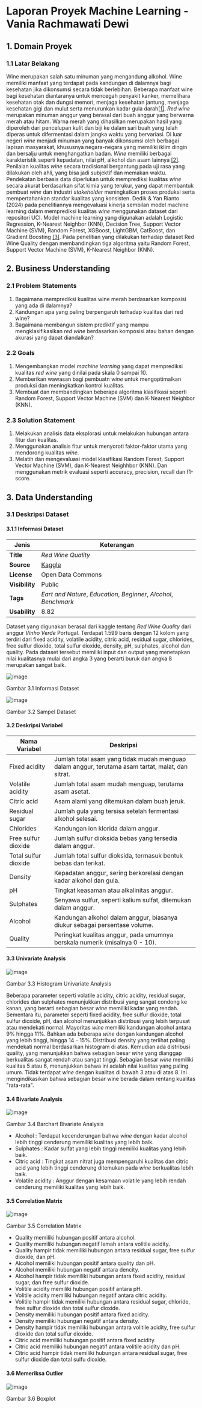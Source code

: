 # Laporan Proyek Machine Learning - Vania Rachmawati Dewi

## 1. Domain Proyek

### 1.1 Latar Belakang 

Wine merupakan salah satu minuman yang mengandung alkohol. Wine memiliki manfaat yang terdapat pada kandungan di dalamnya bagi kesehatan jika dikonsumsi secara tidak berlebihan. Beberapa manfaat wine bagi kesehatan diantaranya untuk mencegah penyakit kanker, memelihara kesehatan otak dan dungsi memori, menjaga kesehatan jantung, menjaga kesehatan gigi dan mulut serta menurunkan kadar gula darah[[1]](https://ejournal.akakom.ac.id/index.php/jiko/article/view/771/pdf). *Red wine* merupakan minuman anggur yang berasal dari buah anggur yang berwarna merah atau hitam. Warna merah yang dihasilkan merupakan hasil yang diperoleh dari pencelupan kulit dan biji ke dalam sari buah yang telah diperas untuk difermentasi dalam jangka waktu yang bervariasi. Di luar negeri *wine* menjadi minuman yang banyak dikonsumsi oleh berbagai lapisan masyarakat, khususnya negara-negara yang memiliki iklim dingin dan bersalju untuk menghangatkan badan. *Wine* memiliki berbagai karakteristik seperti kepadatan, nilai pH, alkohol dan asam lainnya [[2]](https://journal.stekom.ac.id/index.php/Bisnis/article/view/247/182).
Penilaian kualitas *wine* secara tradisional bergantung pada uji rasa yang dilakukan oleh ahli, yang bisa jadi subjektif dan memakan waktu. Pendekatan berbasis data diperlukan untuk memprediksi kualitas *wine* secara akurat berdasarkan sifat kimia yang terukur, yang dapat membantuk pembuat *wine* dan industri *stakeholder* meningkatkan proses produksi serta mempertahankan standar kualitas yang konsisten. 
Dedik & Yan Rianto (2024) pada penelitiannya mengevaluasi kinerja sembilan model machine learning dalam memprediksi kualitas *wine* menggunakan dataset dari repositori UCI. Model machine learning yang digunakan adalah Logistic Regression, K-Nearest Neighbor (KNN), Decision Tree, Support Vector Machine (SVM), Random  Forest,  XGBoost,  LightGBM, CatBoost,   dan   Gradient   Boosting [[3]](https://jurnal.upnyk.ac.id/index.php/telematika/article/view/13007/6670). 
Pada penelitian yang dilakukan terhadap dataset Red Wine Quality dengan membandingkan tiga algoritma yaitu Random Forest, Support Vector Machine (SVM), K-Nearest Neighbor (KNN). 

## 2. Business Understanding

### 2.1 Problem Statements 

1. Bagaimana memprediksi kualitas wine merah berdasarkan komposisi yang ada di dalamnya?
2. Kandungan apa yang paling berpengaruh terhadap kualitas dari red wine?
3. Bagaimana membangun sistem prediktif yang mampu mengklasifikasikan *red wine* berdasarkan komposisi atau bahan dengan akurasi yang dapat diandalkan?

### 2.2 Goals
1. Mengembangkan model *machine learning* yang dapat memprediksi kualitas *red wine* yang dinilai pada skala 0 sampai 10. 
2. Memberikan wawasan bagi pembuatn *wine* untuk mengoptimalkan produksi dan meningkatkan kontrol kualitas. 
3. Membuat dan membandingkan beberapa algoritma klasifikasi seperti Random Forest, Support Vector Machine (SVM) dan K-Nearest Neighbor (KNN).

### 2.3 Solution Statement 
1. Melakukan analisis data eksplorasi untuk melakukan hubungan antara fitur dan kualitas.
2. Menggunakan analisis fitur untuk menyoroti faktor-faktor utama yang mendorong kualitas *wine*.
3. Melatih dan mengevaluasi model klasifikasi Random Forest, Support Vector Machine (SVM), dan K-Nearest Neighhbor (KNN). Dan menggunakan metrik evaluasi seperti accuracy, precision, recall dan f1-score.

## 3. Data Understanding

### 3.1 Deskripsi Dataset

#### 3.1.1 Informasi Dataset

| Jenis     | Keterangan |
|-----------|------------|
| **Title** | *Red Wine Quality* |
| **Source** | [Kaggle](https://www.kaggle.com/datasets/uciml/red-wine-quality-cortez-et-al-2009) |
| **License** | Open Data Commons |
| **Visibility** | Public |
| **Tags** | *Eart and Nature*, *Education*, *Beginner*, *Alcohol*, *Benchmark* | 
| **Usability** | 8.82 |

Dataset yang digunakan berasal dari kaggle tentang *Red Wine Quality* dari anggur *Vinho Verde* Portugal. Terdapat 1.599 baris dengan 12 kolom yang terdiri dari fixed acidity, volatile acidity, citric acid, residual sugar, chlorides, free sulfur dioxide, total sulfur dioxide, density, pH, sulphates, alcohol dan quality. Pada dataset tersebut memiliki input dan output yang menetapkan nilai kualitasnya mulai dari angka 3 yang berarti buruk dan angka 8 merupakan sangat baik.

<t> ![image](https://github.com/user-attachments/assets/c8f9c722-7d86-4e80-97ca-907cf50b75e1) </t> 

Gambar 3.1 Informasi Dataset

<t> ![image](https://github.com/user-attachments/assets/24e1d54d-d5e2-4610-915c-5e8653339e0d) </t>

Gambar 3.2 Sampel Dataset

#### 3.2 Deskripsi Variabel

| Nama Variabel                                                    | Deskripsi                                                                                            |
| ---------------------------------------------------------------- | ---------------------------------------------------------------------------------------------------- |
| Fixed acidity                                                    | Jumlah total asam yang tidak mudah menguap dalam anggur, terutama asam tartat, malat, dan sitrat.    |
| Volatile acidity                                                 | Jumlah total asam mudah menguap, terutama asam asetat.                                               |
| Citric acid                                                      | Asam alami yang ditemukan dalam buah jeruk.                                                          |
| Residual sugar                                                   | Jumlah gula yang tersisa setelah fermentasi alkohol selesai.                                         |
| Chlorides                                                        | Kandungan ion klorida dalam anggur.                                                                  |
| Free sulfur dioxide                                              | Jumlah sulfur dioksida bebas yang tersedia dalam anggur.                                             |
| Total sulfur dioxide                                             | Jumlah total sulfur dioksida, termasuk bentuk bebas dan terikat.                                     |
| Density                                                          | Kepadatan anggur, sering berkorelasi dengan kadar alkohol dan gula.                                  |
| pH                                                               | Tingkat keasaman atau alkalinitas anggur.                                                            |
| Sulphates                                                        | Senyawa sulfur, seperti kalium sulfat, ditemukan dalam anggur.                                       |
| Alcohol                                                          | Kandungan alkohol dalam anggur, biasanya diukur sebagai persentase volume.                           |
| Quality                                                          | Peringkat kualitas anggur, pada umumnya berskala numerik (misalnya 0 - 10).                          |

#### 3.3 Univariate Analysis 

![image](https://github.com/user-attachments/assets/5d73b7dd-e881-46e5-9f7f-ad376427ece3)

Gambar 3.3 Histogram Univariate Analysis

Beberapa parameter seperti volatile acidity, citric acidity, residual sugar, chlorides dan sulphates menunjukkan distribusi yang sangat condong ke kanan, yang berarti sebagian besar *wine* memiliki kadar yang rendah. Sementara itu, parameter seperti fixed acidity, free sulfur dioxide, total sulfur dioxide, pH, dan alcohol menunjukkan distribusi yang lebih terpusat atau mendekati normal. Mayoritas *wine* memiliki kandungan alcohol antara 9% hingga 11%. Bahkan ada beberapa *wine* dengan kandungan alcohol yang lebih tinggi, hingga 14 - 15%. Distribusi density yang terlihat paling mendekati normal berdasarkan histogram di atas. Kemudian ada distribusi quality, yang menunjukkan bahwa sebagian besar *wine* yang dianggap berkualitas sangat rendah atau sangat tinggi. Sebagian besar *wine* memiliki kualitas 5 atau 6, menunjukkan bahwa ini adalah nilai kualitas yang paling umum. Tidak terdapat *wine* dengan kualitas di bawah 3 atau di atas 8. Ini mengindikasikan bahwa sebagian besar wine berada dalam rentang kualitas "rata-rata". 

#### 3.4 Bivariate Analysis 

![image](https://github.com/user-attachments/assets/df89d236-ad2d-476d-b622-3ef52354a2bb)

Gambar 3.4 Barchart Bivariate Analysis

- Alcohol : Terdapat kecenderungan bahwa *wine* dengan kadar alcohol lebih tinggi cenderung memiliki kualitas yang lebih baik.
- Sulphates : Kadar sulfat yang lebih tinggi memiliki kualitas yang lebih baik. 
- Citric acid : Tingkat asam nitrat juga mempengaruhi kualitas dan citric acid yang lebih tinggi cenderung ditemukan pada *wine* berkualitas lebih baik. 
- Volatile acidity : Anggur dengan kesamaan volatile yang lebih rendah cenderung memiliki kualitas yang lebih baik.

#### 3.5 Correlation Matrix

![image](https://github.com/user-attachments/assets/7ea1b86c-4ec6-44f4-b765-c6cbbd9d105d)

Gambar 3.5 Correlation Matrix

- Quality memiliki hubungan positif antara alcohol.
- Quality memiliki hubungan negatif lemah antara volitile acidity.
- Quality hampir tidak memiliki hubungan antara residual sugar, free sulfur dioxide, dan  pH.
- Alcohol memiliki hubungan positif antara quality dan pH.
- Alcohol memiliki hubungan negatif antara dencity.
- Alcohol hampir tidak memiliki hubungan antara fixed acidity, residual sugar, dan free sulfur dioxide. 
- Volitile acidity memiliki hubungan positif antara pH.
- Volitile acidity memiliki hubungan negatif antara citric acidity.
- Volitile hampir tidak memiliki hubungan antara residual sugar, chloride, free sulfur dioxide dan total sulfur dioxide. 
- Density memiliki hubungan positif antara fixed acidity.
- Density memiliki hubungan negatif antara density.
- Density hampir tidak memiliki hubungan antara volitile acidity, free sulfur dioxide dan total sulfur dioxide. 
- Citric acid memiliki hubungan positif antara fixed acidity.
- Citric acid memiliki hubungan negatif antara volitile acidity dan pH.
- Citric acid hampir tidak memiliki hubungan antara residual sugar, free sulfur dioxide dan total sulfu dioxide. 

#### 3.6 Memeriksa Outlier

![image](https://github.com/user-attachments/assets/a41856b4-8c5b-466e-abcc-5ce73ea6d321)

Gambar 3.6 Boxplot 




